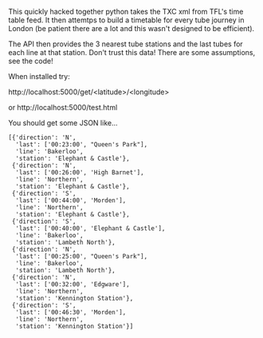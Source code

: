 This quickly hacked together python takes the TXC xml from TFL's time table feed. It then attemtps to build a timetable for every tube journey in London (be patient there are a lot and this wasn't designed to be efficient).

The API then provides the 3 nearest tube stations and the last tubes for each line at that station. Don't trust this data! There are some assumptions, see the code!

When installed try:

http://localhost:5000/get/\<latitude\>/\<longitude\>

or http://localhost:5000/test.html

You should get some JSON like...
```
[{'direction': 'N',
  'last': ['00:23:00', "Queen's Park"],
  'line': 'Bakerloo',
  'station': 'Elephant & Castle'},
 {'direction': 'N',
  'last': ['00:26:00', 'High Barnet'],
  'line': 'Northern',
  'station': 'Elephant & Castle'},
 {'direction': 'S',
  'last': ['00:44:00', 'Morden'],
  'line': 'Northern',
  'station': 'Elephant & Castle'},
 {'direction': 'S',
  'last': ['00:40:00', 'Elephant & Castle'],
  'line': 'Bakerloo',
  'station': 'Lambeth North'},
 {'direction': 'N',
  'last': ['00:25:00', "Queen's Park"],
  'line': 'Bakerloo',
  'station': 'Lambeth North'},
 {'direction': 'N',
  'last': ['00:32:00', 'Edgware'],
  'line': 'Northern',
  'station': 'Kennington Station'},
 {'direction': 'S',
  'last': ['00:46:30', 'Morden'],
  'line': 'Northern',
  'station': 'Kennington Station'}]
```
